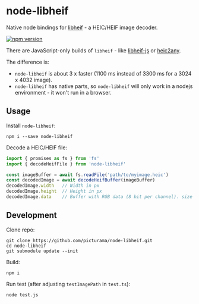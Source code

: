 node-libheif
============

Native node bindings for [libheif](https://github.com/strukturag/libheif) - a HEIC/HEIF image decoder.

[![npm version](https://img.shields.io/npm/v/node-libheif.svg?style=flat-square)](https://www.npmjs.com/package/node-libheif)

There are JavaScript-only builds of `libheif` - like [libheif-js](https://www.npmjs.com/package/libheif-js) or
[heic2any](https://github.com/alexcorvi/heic2any).

The difference is:

  - `node-libheif` is about 3 x faster (1100 ms instead of 3300 ms for a 3024 x 4032 image).
  - `node-libheif` has native parts, so `node-libheif` will only work in a nodejs environment - it won't run in a browser.


Usage
-----

Install `node-libheif`:

    npm i --save node-libheif

Decode a HEIC/HEIF file:

```javascript
import { promises as fs } from 'fs'
import { decodeHeifFile } from 'node-libheif'

const imageBuffer = await fs.readFile('path/to/myimage.heic')
const decodedImage = await decodeHeifBuffer(imageBuffer)
decodedImage.width   // Width in px
decodedImage.height  // Height in px
decodedImage.data    // Buffer with RGB data (8 bit per channel). size in bytes = 3 * width * height
```


Development
-----------

Clone repo:

    git clone https://github.com/picturama/node-libheif.git
    cd node-libheif
    git submodule update --init

Build:

    npm i

Run test (after adjusting `testImagePath` in `test.ts`):

    node test.js
